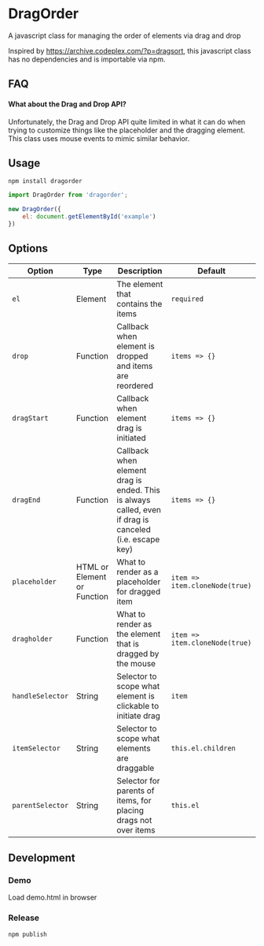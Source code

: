 # DragOrder
A javascript class for managing the order of elements via drag and drop

Inspired by https://archive.codeplex.com/?p=dragsort, this javascript class has no dependencies and is importable via npm.

## FAQ
#### What about the Drag and Drop API?
Unfortunately, the Drag and Drop API quite limited in what it can do when trying to customize things like the placeholder and the dragging element. This class uses mouse events to mimic similar behavior.

## Usage

    npm install dragorder

```javascript
import DragOrder from 'dragorder';

new DragOrder({
    el: document.getElementById('example')
})
```


## Options
| Option | Type | Description | Default |
|--------|------|-------------|---------|
|`el`| Element | The element that contains the items | `required` |
|`drop`| Function | Callback when element is dropped and items are reordered | `items => {}` |
|`dragStart`| Function | Callback when element drag is initiated | `items => {}` |
|`dragEnd`| Function | Callback when element drag is ended. This is always called, even if drag is canceled (i.e. escape key) | `items => {}` |
|`placeholder`| HTML or Element or Function | What to render as a placeholder for dragged item | `item => item.cloneNode(true)` |
|`dragholder`| Function | What to render as the element that is dragged by the mouse | `item => item.cloneNode(true)` |
|`handleSelector`| String | Selector to scope what element is clickable to initiate drag | `item` |
|`itemSelector`|String| Selector to scope what elements are draggable | `this.el.children` |
|`parentSelector`|String| Selector for parents of items, for placing drags not over items | `this.el` |


## Development
### Demo
Load demo.html in browser
### Release
    npm publish